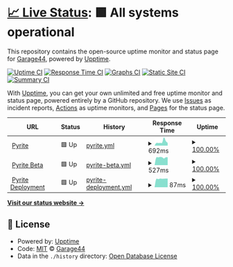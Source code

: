 # [📈 Live Status](https://uptime.pyrite.video): <!--live status--> **🟩 All systems operational**

This repository contains the open-source uptime monitor and status page for [Garage44](https://uptime.pyrite.video), powered by [Upptime](https://github.com/upptime/upptime).

[![Uptime CI](https://github.com/garage44/pyrite-uptime/workflows/Uptime%20CI/badge.svg)](https://github.com/upptime/upptime/actions?query=workflow%3A%22Uptime+CI%22)
[![Response Time CI](https://github.com/garage44/pyrite-uptime/workflows/Response%20Time%20CI/badge.svg)](https://github.com/upptime/upptime/actions?query=workflow%3A%22Response+Time+CI%22)
[![Graphs CI](https://github.com/garage44/pyrite-uptime/workflows/Graphs%20CI/badge.svg)](https://github.com/upptime/upptime/actions?query=workflow%3A%22Graphs+CI%22)
[![Static Site CI](https://github.com/garage44/pyrite-uptime/workflows/Static%20Site%20CI/badge.svg)](https://github.com/upptime/upptime/actions?query=workflow%3A%22Static+Site+CI%22)
[![Summary CI](https://github.com/garage44/pyrite-uptime/workflows/Summary%20CI/badge.svg)](https://github.com/upptime/upptime/actions?query=workflow%3A%22Summary+CI%22)

With [Upptime](https://upptime.js.org), you can get your own unlimited and free uptime monitor and status page, powered entirely by a GitHub repository. We use [Issues](https://github.com/garage44/pyrite-uptime/issues) as incident reports, [Actions](https://github.com/garage44/pyrite-uptime/actions) as uptime monitors, and [Pages](https://uptime.pyrite.video) for the status page.

<!--start: status pages-->
<!-- This summary is generated by Upptime (https://github.com/upptime/upptime) -->
<!-- Do not edit this manually, your changes will be overwritten -->
<!-- prettier-ignore -->
| URL | Status | History | Response Time | Uptime |
| --- | ------ | ------- | ------------- | ------ |
| <img alt="" src="https://favicons.githubusercontent.com/pyrite.video" height="13"> [Pyrite](https://pyrite.video) | 🟩 Up | [pyrite.yml](https://github.com/garage44/pyrite-uptime/commits/HEAD/history/pyrite.yml) | <details><summary><img alt="Response time graph" src="./graphs/pyrite/response-time-week.png" height="20"> 692ms</summary><br><a href="https://uptime.pyrite.video/history/pyrite"><img alt="Response time 595" src="https://img.shields.io/endpoint?url=https%3A%2F%2Fraw.githubusercontent.com%2Fgarage44%2Fpyrite-uptime%2FHEAD%2Fapi%2Fpyrite%2Fresponse-time.json"></a><br><a href="https://uptime.pyrite.video/history/pyrite"><img alt="24-hour response time 600" src="https://img.shields.io/endpoint?url=https%3A%2F%2Fraw.githubusercontent.com%2Fgarage44%2Fpyrite-uptime%2FHEAD%2Fapi%2Fpyrite%2Fresponse-time-day.json"></a><br><a href="https://uptime.pyrite.video/history/pyrite"><img alt="7-day response time 692" src="https://img.shields.io/endpoint?url=https%3A%2F%2Fraw.githubusercontent.com%2Fgarage44%2Fpyrite-uptime%2FHEAD%2Fapi%2Fpyrite%2Fresponse-time-week.json"></a><br><a href="https://uptime.pyrite.video/history/pyrite"><img alt="30-day response time 595" src="https://img.shields.io/endpoint?url=https%3A%2F%2Fraw.githubusercontent.com%2Fgarage44%2Fpyrite-uptime%2FHEAD%2Fapi%2Fpyrite%2Fresponse-time-month.json"></a><br><a href="https://uptime.pyrite.video/history/pyrite"><img alt="1-year response time 595" src="https://img.shields.io/endpoint?url=https%3A%2F%2Fraw.githubusercontent.com%2Fgarage44%2Fpyrite-uptime%2FHEAD%2Fapi%2Fpyrite%2Fresponse-time-year.json"></a></details> | <details><summary><a href="https://uptime.pyrite.video/history/pyrite">100.00%</a></summary><a href="https://uptime.pyrite.video/history/pyrite"><img alt="All-time uptime 100.00%" src="https://img.shields.io/endpoint?url=https%3A%2F%2Fraw.githubusercontent.com%2Fgarage44%2Fpyrite-uptime%2FHEAD%2Fapi%2Fpyrite%2Fuptime.json"></a><br><a href="https://uptime.pyrite.video/history/pyrite"><img alt="24-hour uptime 100.00%" src="https://img.shields.io/endpoint?url=https%3A%2F%2Fraw.githubusercontent.com%2Fgarage44%2Fpyrite-uptime%2FHEAD%2Fapi%2Fpyrite%2Fuptime-day.json"></a><br><a href="https://uptime.pyrite.video/history/pyrite"><img alt="7-day uptime 100.00%" src="https://img.shields.io/endpoint?url=https%3A%2F%2Fraw.githubusercontent.com%2Fgarage44%2Fpyrite-uptime%2FHEAD%2Fapi%2Fpyrite%2Fuptime-week.json"></a><br><a href="https://uptime.pyrite.video/history/pyrite"><img alt="30-day uptime 100.00%" src="https://img.shields.io/endpoint?url=https%3A%2F%2Fraw.githubusercontent.com%2Fgarage44%2Fpyrite-uptime%2FHEAD%2Fapi%2Fpyrite%2Fuptime-month.json"></a><br><a href="https://uptime.pyrite.video/history/pyrite"><img alt="1-year uptime 100.00%" src="https://img.shields.io/endpoint?url=https%3A%2F%2Fraw.githubusercontent.com%2Fgarage44%2Fpyrite-uptime%2FHEAD%2Fapi%2Fpyrite%2Fuptime-year.json"></a></details>
| <img alt="" src="https://favicons.githubusercontent.com/beta.pyrite.video" height="13"> [Pyrite Beta](https://beta.pyrite.video) | 🟩 Up | [pyrite-beta.yml](https://github.com/garage44/pyrite-uptime/commits/HEAD/history/pyrite-beta.yml) | <details><summary><img alt="Response time graph" src="./graphs/pyrite-beta/response-time-week.png" height="20"> 527ms</summary><br><a href="https://uptime.pyrite.video/history/pyrite-beta"><img alt="Response time 544" src="https://img.shields.io/endpoint?url=https%3A%2F%2Fraw.githubusercontent.com%2Fgarage44%2Fpyrite-uptime%2FHEAD%2Fapi%2Fpyrite-beta%2Fresponse-time.json"></a><br><a href="https://uptime.pyrite.video/history/pyrite-beta"><img alt="24-hour response time 519" src="https://img.shields.io/endpoint?url=https%3A%2F%2Fraw.githubusercontent.com%2Fgarage44%2Fpyrite-uptime%2FHEAD%2Fapi%2Fpyrite-beta%2Fresponse-time-day.json"></a><br><a href="https://uptime.pyrite.video/history/pyrite-beta"><img alt="7-day response time 527" src="https://img.shields.io/endpoint?url=https%3A%2F%2Fraw.githubusercontent.com%2Fgarage44%2Fpyrite-uptime%2FHEAD%2Fapi%2Fpyrite-beta%2Fresponse-time-week.json"></a><br><a href="https://uptime.pyrite.video/history/pyrite-beta"><img alt="30-day response time 544" src="https://img.shields.io/endpoint?url=https%3A%2F%2Fraw.githubusercontent.com%2Fgarage44%2Fpyrite-uptime%2FHEAD%2Fapi%2Fpyrite-beta%2Fresponse-time-month.json"></a><br><a href="https://uptime.pyrite.video/history/pyrite-beta"><img alt="1-year response time 544" src="https://img.shields.io/endpoint?url=https%3A%2F%2Fraw.githubusercontent.com%2Fgarage44%2Fpyrite-uptime%2FHEAD%2Fapi%2Fpyrite-beta%2Fresponse-time-year.json"></a></details> | <details><summary><a href="https://uptime.pyrite.video/history/pyrite-beta">100.00%</a></summary><a href="https://uptime.pyrite.video/history/pyrite-beta"><img alt="All-time uptime 100.00%" src="https://img.shields.io/endpoint?url=https%3A%2F%2Fraw.githubusercontent.com%2Fgarage44%2Fpyrite-uptime%2FHEAD%2Fapi%2Fpyrite-beta%2Fuptime.json"></a><br><a href="https://uptime.pyrite.video/history/pyrite-beta"><img alt="24-hour uptime 100.00%" src="https://img.shields.io/endpoint?url=https%3A%2F%2Fraw.githubusercontent.com%2Fgarage44%2Fpyrite-uptime%2FHEAD%2Fapi%2Fpyrite-beta%2Fuptime-day.json"></a><br><a href="https://uptime.pyrite.video/history/pyrite-beta"><img alt="7-day uptime 100.00%" src="https://img.shields.io/endpoint?url=https%3A%2F%2Fraw.githubusercontent.com%2Fgarage44%2Fpyrite-uptime%2FHEAD%2Fapi%2Fpyrite-beta%2Fuptime-week.json"></a><br><a href="https://uptime.pyrite.video/history/pyrite-beta"><img alt="30-day uptime 100.00%" src="https://img.shields.io/endpoint?url=https%3A%2F%2Fraw.githubusercontent.com%2Fgarage44%2Fpyrite-uptime%2FHEAD%2Fapi%2Fpyrite-beta%2Fuptime-month.json"></a><br><a href="https://uptime.pyrite.video/history/pyrite-beta"><img alt="1-year uptime 100.00%" src="https://img.shields.io/endpoint?url=https%3A%2F%2Fraw.githubusercontent.com%2Fgarage44%2Fpyrite-uptime%2FHEAD%2Fapi%2Fpyrite-beta%2Fuptime-year.json"></a></details>
| <img alt="" src="https://favicons.githubusercontent.com/pyrite.video" height="13"> [Pyrite Deployment](https://pyrite.video/deployment/upload) | 🟩 Up | [pyrite-deployment.yml](https://github.com/garage44/pyrite-uptime/commits/HEAD/history/pyrite-deployment.yml) | <details><summary><img alt="Response time graph" src="./graphs/pyrite-deployment/response-time-week.png" height="20"> 87ms</summary><br><a href="https://uptime.pyrite.video/history/pyrite-deployment"><img alt="Response time 90" src="https://img.shields.io/endpoint?url=https%3A%2F%2Fraw.githubusercontent.com%2Fgarage44%2Fpyrite-uptime%2FHEAD%2Fapi%2Fpyrite-deployment%2Fresponse-time.json"></a><br><a href="https://uptime.pyrite.video/history/pyrite-deployment"><img alt="24-hour response time 85" src="https://img.shields.io/endpoint?url=https%3A%2F%2Fraw.githubusercontent.com%2Fgarage44%2Fpyrite-uptime%2FHEAD%2Fapi%2Fpyrite-deployment%2Fresponse-time-day.json"></a><br><a href="https://uptime.pyrite.video/history/pyrite-deployment"><img alt="7-day response time 87" src="https://img.shields.io/endpoint?url=https%3A%2F%2Fraw.githubusercontent.com%2Fgarage44%2Fpyrite-uptime%2FHEAD%2Fapi%2Fpyrite-deployment%2Fresponse-time-week.json"></a><br><a href="https://uptime.pyrite.video/history/pyrite-deployment"><img alt="30-day response time 90" src="https://img.shields.io/endpoint?url=https%3A%2F%2Fraw.githubusercontent.com%2Fgarage44%2Fpyrite-uptime%2FHEAD%2Fapi%2Fpyrite-deployment%2Fresponse-time-month.json"></a><br><a href="https://uptime.pyrite.video/history/pyrite-deployment"><img alt="1-year response time 90" src="https://img.shields.io/endpoint?url=https%3A%2F%2Fraw.githubusercontent.com%2Fgarage44%2Fpyrite-uptime%2FHEAD%2Fapi%2Fpyrite-deployment%2Fresponse-time-year.json"></a></details> | <details><summary><a href="https://uptime.pyrite.video/history/pyrite-deployment">100.00%</a></summary><a href="https://uptime.pyrite.video/history/pyrite-deployment"><img alt="All-time uptime 100.00%" src="https://img.shields.io/endpoint?url=https%3A%2F%2Fraw.githubusercontent.com%2Fgarage44%2Fpyrite-uptime%2FHEAD%2Fapi%2Fpyrite-deployment%2Fuptime.json"></a><br><a href="https://uptime.pyrite.video/history/pyrite-deployment"><img alt="24-hour uptime 100.00%" src="https://img.shields.io/endpoint?url=https%3A%2F%2Fraw.githubusercontent.com%2Fgarage44%2Fpyrite-uptime%2FHEAD%2Fapi%2Fpyrite-deployment%2Fuptime-day.json"></a><br><a href="https://uptime.pyrite.video/history/pyrite-deployment"><img alt="7-day uptime 100.00%" src="https://img.shields.io/endpoint?url=https%3A%2F%2Fraw.githubusercontent.com%2Fgarage44%2Fpyrite-uptime%2FHEAD%2Fapi%2Fpyrite-deployment%2Fuptime-week.json"></a><br><a href="https://uptime.pyrite.video/history/pyrite-deployment"><img alt="30-day uptime 100.00%" src="https://img.shields.io/endpoint?url=https%3A%2F%2Fraw.githubusercontent.com%2Fgarage44%2Fpyrite-uptime%2FHEAD%2Fapi%2Fpyrite-deployment%2Fuptime-month.json"></a><br><a href="https://uptime.pyrite.video/history/pyrite-deployment"><img alt="1-year uptime 100.00%" src="https://img.shields.io/endpoint?url=https%3A%2F%2Fraw.githubusercontent.com%2Fgarage44%2Fpyrite-uptime%2FHEAD%2Fapi%2Fpyrite-deployment%2Fuptime-year.json"></a></details>

<!--end: status pages-->

[**Visit our status website →**](https://uptime.pyrite.video)

## 📄 License

- Powered by: [Upptime](https://github.com/upptime/upptime)
- Code: [MIT](./LICENSE) © [Garage44](https://uptime.pyrite.video)
- Data in the `./history` directory: [Open Database License](https://opendatacommons.org/licenses/odbl/1-0/)
